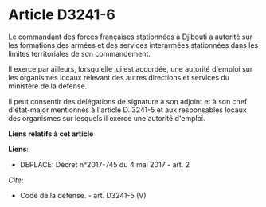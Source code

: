 # Article D3241-6

Le commandant des forces françaises stationnées à Djibouti a autorité sur les formations des armées et des services
interarmées stationnées dans les limites territoriales de son commandement. 

Il exerce par ailleurs, lorsqu'elle lui est accordée, une autorité d'emploi sur les organismes locaux relevant des autres
directions et services du ministère de la défense. 

Il peut consentir des délégations de signature à son adjoint et à son chef d'état-major mentionnés à l'article D. 3241-5 et
aux responsables locaux des organismes sur lesquels il exerce une autorité d'emploi.

**Liens relatifs à cet article**

**Liens**:

  - DEPLACE: Décret n°2017-745 du 4 mai 2017 - art. 2

_Cite_:

  - Code de la défense. - art. D3241-5 (V)
